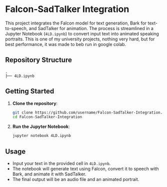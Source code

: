 # Falcon-SadTalker Integration

This project integrates the Falcon model for text generation, Bark for text-to-speech, and SadTalker for animation. The process is streamlined in a Jupyter Notebook (`4LD.ipynb`) to convert input text into animated speaking portraits. This is one of my university projects, nothing very hard, but for best performance, it was made to beb run in google colab.

## Repository Structure

```
.
├── 4LD.ipynb
```

## Getting Started

1. **Clone the repository**:

   ```bash
   git clone https://github.com/username/Falcon-SadTalker-Integration.git
   cd Falcon-SadTalker-Integration
   ```

2. **Run the Jupyter Notebook**:

   ```bash
   jupyter notebook 4LD.ipynb
   ```

## Usage

- Input your text in the provided cell in `4LD.ipynb`.
- The notebook will generate text using Falcon, convert it to speech with Bark, and animate it with SadTalker.
- The final output will be an audio file and an animated portrait.

